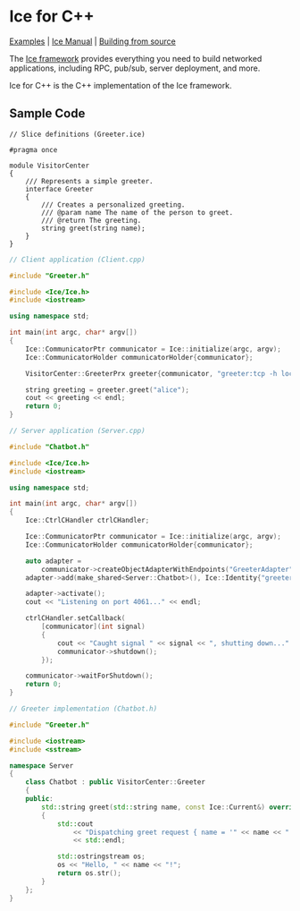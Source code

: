 # Ice for C++

[Examples] | [Ice Manual] | [Building from source]

The [Ice framework] provides everything you need to build networked applications,
including RPC, pub/sub, server deployment, and more.

Ice for C++ is the C++ implementation of the Ice framework.

## Sample Code

```slice
// Slice definitions (Greeter.ice)

#pragma once

module VisitorCenter
{
    /// Represents a simple greeter.
    interface Greeter
    {
        /// Creates a personalized greeting.
        /// @param name The name of the person to greet.
        /// @return The greeting.
        string greet(string name);
    }
}
```

```cpp
// Client application (Client.cpp)

#include "Greeter.h"

#include <Ice/Ice.h>
#include <iostream>

using namespace std;

int main(int argc, char* argv[])
{
    Ice::CommunicatorPtr communicator = Ice::initialize(argc, argv);
    Ice::CommunicatorHolder communicatorHolder{communicator};

    VisitorCenter::GreeterPrx greeter{communicator, "greeter:tcp -h localhost -p 4061"};

    string greeting = greeter.greet("alice");
    cout << greeting << endl;
    return 0;
}
```

```cpp
// Server application (Server.cpp)

#include "Chatbot.h"

#include <Ice/Ice.h>
#include <iostream>

using namespace std;

int main(int argc, char* argv[])
{
    Ice::CtrlCHandler ctrlCHandler;

    Ice::CommunicatorPtr communicator = Ice::initialize(argc, argv);
    Ice::CommunicatorHolder communicatorHolder{communicator};

    auto adapter =
        communicator->createObjectAdapterWithEndpoints("GreeterAdapter", "tcp -p 4061");
    adapter->add(make_shared<Server::Chatbot>(), Ice::Identity{"greeter"});

    adapter->activate();
    cout << "Listening on port 4061..." << endl;

    ctrlCHandler.setCallback(
        [communicator](int signal)
        {
            cout << "Caught signal " << signal << ", shutting down..." << endl;
            communicator->shutdown();
        });

    communicator->waitForShutdown();
    return 0;
}
```

```cpp
// Greeter implementation (Chatbot.h)

#include "Greeter.h"

#include <iostream>
#include <sstream>

namespace Server
{
    class Chatbot : public VisitorCenter::Greeter
    {
    public:
        std::string greet(std::string name, const Ice::Current&) override
        {
            std::cout
                << "Dispatching greet request { name = '" << name << "' }"
                << std::endl;

            std::ostringstream os;
            os << "Hello, " << name << "!";
            return os.str();
        }
    };
}
```

[Examples]: https://github.com/zeroc-ice/ice-demos/tree/main/cpp
[Ice Manual]: https://doc.zeroc.com/ice/3.7
[Building from source]: ./BUILDING.md
[Ice framework]: https://github.com/zeroc-ice/ice

